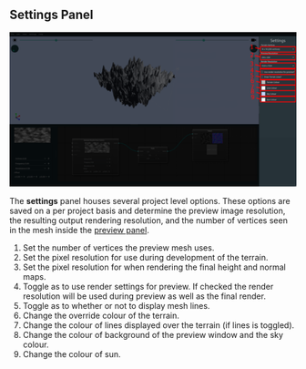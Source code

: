 ## Settings Panel

![settings](images/application-settings.png)

The **settings** panel houses several project level options. These options are saved on a per project basis and determine the preview image resolution, the resulting output rendering resolution, and the number of vertices seen in the mesh inside the [preview panel](02_preview.md).

1. Set the number of vertices the preview mesh uses.
2. Set the pixel resolution for use during development of the terrain.
3. Set the pixel resolution for when rendering the final height and normal maps.
4. Toggle as to use render settings for preview. If checked the render resolution will be used during preview as well as the final render.
5. Toggle as to whether or not to display mesh lines.
6. Change the override colour of the terrain.
7. Change the colour of lines displayed over the terrain (if lines is toggled).
8. Change the colour of background of the preview window and the sky colour.
9. Change the colour of sun.